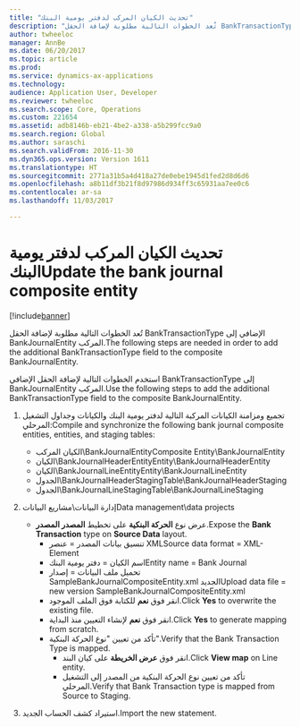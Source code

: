 ```yaml
---
title: "تحديث الكيان المركب لدفتر يومية البنك"
description: "تُعد الخطوات التالية مطلوبة لإضافة الحقل BankTransactionType الإضافي إلى BankJournalEntity المركب."
author: twheeloc
manager: AnnBe
ms.date: 06/20/2017
ms.topic: article
ms.prod: 
ms.service: dynamics-ax-applications
ms.technology: 
audience: Application User, Developer
ms.reviewer: twheeloc
ms.search.scope: Core, Operations
ms.custom: 221654
ms.assetid: adb8146b-eb21-4be2-a338-a5b299fcc9a0
ms.search.region: Global
ms.author: saraschi
ms.search.validFrom: 2016-11-30
ms.dyn365.ops.version: Version 1611
ms.translationtype: HT
ms.sourcegitcommit: 2771a31b5a4d418a27de0ebe1945d1fed2d8d6d6
ms.openlocfilehash: a8b11df3b21f8d97986d934ff3c65931aa7ee0c6
ms.contentlocale: ar-sa
ms.lasthandoff: 11/03/2017

---
```


# <a name="update-the-bank-journal-composite-entity"></a><span data-ttu-id="9f9e2-103">تحديث الكيان المركب لدفتر يومية البنك</span><span class="sxs-lookup"><span data-stu-id="9f9e2-103">Update the bank journal composite entity</span></span>

[!include[banner](../includes/banner.md)]


<span data-ttu-id="9f9e2-104">تُعد الخطوات التالية مطلوبة لإضافة الحقل BankTransactionType الإضافي إلى BankJournalEntity المركب.</span><span class="sxs-lookup"><span data-stu-id="9f9e2-104">The following steps are needed in order to add the additional BankTransactionType field to the composite BankJournalEntity.</span></span>

<span data-ttu-id="9f9e2-105">استخدم الخطوات التالية لإضافة الحقل الإضافي BankTransactionType إلى BankJournalEntity المركب.</span><span class="sxs-lookup"><span data-stu-id="9f9e2-105">Use the following steps to add the additional BankTransactionType field to the composite BankJournalEntity.</span></span>

1.  <span data-ttu-id="9f9e2-106">تجميع ومزامنة الكيانات المركبة التالية لدفتر يومية البنك والكيانات وجداول التشغيل المرحلي:</span><span class="sxs-lookup"><span data-stu-id="9f9e2-106">Compile and synchronize the following bank journal composite entities, entities, and staging tables:</span></span>
    -   <span data-ttu-id="9f9e2-107">الكيان المركب‬\\BankJournalEntity</span><span class="sxs-lookup"><span data-stu-id="9f9e2-107">Composite Entity\\BankJournalEntity</span></span>
    -   <span data-ttu-id="9f9e2-108">الكيان\\BankJournalHeaderEntity</span><span class="sxs-lookup"><span data-stu-id="9f9e2-108">Entity\\BankJournalHeaderEntity</span></span>
    -   <span data-ttu-id="9f9e2-109">الكيان\\BankJournalLineEntity</span><span class="sxs-lookup"><span data-stu-id="9f9e2-109">Entity\\BankJournalLineEntity</span></span>
    -   <span data-ttu-id="9f9e2-110">الجدول\\BankJournalHeaderStaging</span><span class="sxs-lookup"><span data-stu-id="9f9e2-110">Table\\BankJournalHeaderStaging</span></span>
    -   <span data-ttu-id="9f9e2-111">الجدول\\BankJournalLineStaging</span><span class="sxs-lookup"><span data-stu-id="9f9e2-111">Table\\BankJournalLineStaging</span></span>

2.  <span data-ttu-id="9f9e2-112">إدارة البيانات\\مشاريع البيانات</span><span class="sxs-lookup"><span data-stu-id="9f9e2-112">Data management\\data projects</span></span>
    -   <span data-ttu-id="9f9e2-113">عرض نوع **الحركة البنكية** على تخطيط **المصدر المصدر**.</span><span class="sxs-lookup"><span data-stu-id="9f9e2-113">Expose the **Bank Transaction** type on **Source Data** layout.</span></span>
        -   <span data-ttu-id="9f9e2-114">تنسيق بيانات المصدر = عنصر XML</span><span class="sxs-lookup"><span data-stu-id="9f9e2-114">Source data format = XML-Element</span></span>
        -   <span data-ttu-id="9f9e2-115">اسم الكيان = دفتر يومية البنك</span><span class="sxs-lookup"><span data-stu-id="9f9e2-115">Entity name = Bank Journal</span></span>
        -   <span data-ttu-id="9f9e2-116">تحميل ملف البيانات = إصدار SampleBankJournalCompositeEntity.xml الجديد</span><span class="sxs-lookup"><span data-stu-id="9f9e2-116">Upload data file = new version SampleBankJournalCompositeEntity.xml</span></span>
        -   <span data-ttu-id="9f9e2-117">انقر فوق **نعم** للكتابة فوق الملف الموجود.</span><span class="sxs-lookup"><span data-stu-id="9f9e2-117">Click **Yes** to overwrite the existing file.</span></span>
        -   <span data-ttu-id="9f9e2-118">انقر فوق **نعم** لإنشاء التعيين منذ البداية.</span><span class="sxs-lookup"><span data-stu-id="9f9e2-118">Click **Yes** to generate mapping from scratch.</span></span>
        -   <span data-ttu-id="9f9e2-119">تأكد من تعيين "نوع الحركة البنكية".</span><span class="sxs-lookup"><span data-stu-id="9f9e2-119">Verify that the Bank Transaction Type is mapped.</span></span>
            -   <span data-ttu-id="9f9e2-120">انقر فوق **عرض الخريطة** على كيان البند.</span><span class="sxs-lookup"><span data-stu-id="9f9e2-120">Click **View map** on Line entity.</span></span>
            -   <span data-ttu-id="9f9e2-121">تأكد من تعيين نوع الحركة البنكية من المصدر إلى التشغيل المرحلي‬.</span><span class="sxs-lookup"><span data-stu-id="9f9e2-121">Verify that Bank Transaction type is mapped from Source to Staging.</span></span>

3.  <span data-ttu-id="9f9e2-122">استيراد كشف الحساب الجديد.</span><span class="sxs-lookup"><span data-stu-id="9f9e2-122">Import the new statement.</span></span>





